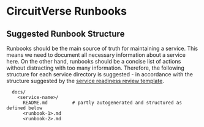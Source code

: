 # CircuitVerse Runbooks


## Suggested Runbook Structure

Runbooks should be the main source of truth for maintaining a service. This
means we need to document all necessary information about a service here. On the
other hand, runbooks should be a concise list of actions without distracting
with too many information. Therefore, the following structure for each service
directory is suggested - in accordance with the structure suggested by the
[service readiness review
template](https://gitlab.com/gitlab-com/gl-infra/readiness/-/blob/master/.gitlab/issue_templates/service_readiness.md).

```
  docs/
    <service-name>/
      README.md         # partly autogenerated and structured as defined below
      <runbook-1>.md
      <runbook-2>.md
```


